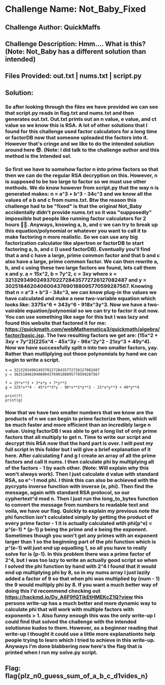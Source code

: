 # Challenge Name: Not_Baby_Fixed

## Challenge Author: QuickMaffs

## Challenge Description: Hmm.... What is this? (Note: Not_Baby has a different solution than intended)

## Files Provided: out.txt | nums.txt | script.py

## Solution: 

### So after looking through the files we have provided we can see that script.py reads in flag.txt and nums.txt and then generates out.txt. Out.txt prints out an n value, e value, and ct value so we know this is RSA. A lot of other solutions that I found for this challenge used factor calculators for a long time or factorDB now that someone uploaded the factors into it. However that's cringe and we like to do the intended solution around here 😎. (Note: I did talk to the challenge author and this method is the intended sol. 

### So first we have to somehow factor n into prime factors so that then we can do the regular RSA decryption on this. However, n is supposed to be too large to factor so we must use other methods. We do know however from script.py that the way n is generated makes: n = a^3 + b^3 - 34c^3 and we know all the values of a b and c from nums.txt. Btw the reason this challenge had to be "fixed" is that the original Not_Baby accidentally didn't provide nums.txt so it was "supposedly" impossible but people like running factor calculators for 2 hours 🤦‍♂️. Anyways, knowing a, b, and c we can try to break up this equation/polynomial or whatever you want to call it to make factoring n more realistic. So we can use any big factorization calculator like alpertron or factorDB to start factoring a, b, and c (I used factorDB). Eventually you'll find that a and c have a large, prime common factor and that b and c also have a large, prime common factor. We can then rewrite a, b, and c using these two large factors we found, lets call them x and y. a = 15x^2, b = 7y^2, c = 3xy where x = 321329349024937022728435772726127082487 and y = 302518462040600437690188095770599287567. Knowing that n = a^3 + b^3 - 34c^3, we can know plug-in the values we have calculated and make a new two-variable equation which looks like: 3375x^6 + 343y^6 - 918x^3y^3. Now we have a two-vairable equation/polynomial so we can try to factor it out now. You can use something like sage for this but I was lazy and found this website that factored it for me: https://quickmath.com/webMathematica3/quickmath/algebra/factor/basic.jsp. The two resulting factors we get are: (15x^2 + 3xy + 7y^2)(225x^4 - 45x^3y - 96x^2y^2 - 21xy^3 + 49y^4). Now we have successfully split n into two smaller factors, yay. Rather than mutliplying out those polynomials by hand we can begin to write a script.

``` 
x = 321329349024937022728435772726127082487
y = 302518462040600437690188095770599287567

f = 15*x**2 + 3*x*y + 7*y**2
g = 225*x**4 - 45*x**3*y - 96*x**2*y**2 - 21*x*y**3 + 49*y**4

print(f)
print(g)
```

### Now that we have two smaller numbers that we know are the products of n we can begin to prime factorize them, which will be much faster and more efficient than an incredibly large n value. Using factorDB I was able to get a long list of only prime factors that all multiply to get n. Time to write our script and decrypt this RSA now that the hard part is over. I will post my full script in this folder but I will give a brief explanation of it here. After calculating f and g I create an array of all the prime factors and call it nums. I then calculate phi by multiplying all of the factors - 1 by each other. (Note: Will explain why this won't always work). Then I just calculate d value with standard RSA, so e^-1 mod phi. I think this can also be achieved with the pycrypto inverse function with inverse (e, phi). Then find the message, again with standard RSA protocol, so our cyphertext^d mod n. Then I just run the long_to_bytes function to convert the message from numbers to readable text and voila, we have our flag. Quickly to explain my previous note the phi function isn't calculated simply by getting the product of every prime factor - 1 it is actually calculated wtih phi(p^e) = p^(e-1) * (p-1) p being the prime and e being the exponent. Sometimes though you won't get any primes with an exponent larger than 1 so the beginning part of the phi function which is p^(e-1) will just end up equalling 1, so all you have to really solve for is (p-1). In this problem there was a prime factor of 2^4, but I was too lazy to write an actually good script so when I solved the phi function by hand with 2^4 I found that it would end up multiplying phi by 8, so in my nums array I just lazily added a factor of 9 so that when phi was multiplied by (num - 1) the 9 would multiply phi by 8. If you want a much better way of doing this I'd recommend checking out https://hackmd.io/Dy_A6F9fQTikEtHMEKcZ1Q?view this persons write-up has a much better and more dynamic way to calculate phi that will work with multiple factors with exponents > 1. Also funny enough this was the only write-up I could find that solved the challenge with the intended solutionso kudos to them. However, as a beginner reading that write-up I thought it could use a little more explanationto help people trying to learn which I tried to achieve in this write-up. Anyways I'm done blabbering now here's the flag that is printed when I run my solve.py script.

## Flag: flag{plz_n0_guess_sum_of_a_b_c_d1vides_n}
